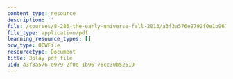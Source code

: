 ```yaml
---
content_type: resource
description: ''
file: /courses/8-286-the-early-universe-fall-2013/a3f3a576e9792f0e1b9676cc30b52619_moyD_yeviMY.pdf
file_type: application/pdf
learning_resource_types: []
ocw_type: OCWFile
resourcetype: Document
title: 3play pdf file
uid: a3f3a576-e979-2f0e-1b96-76cc30b52619
---
```

